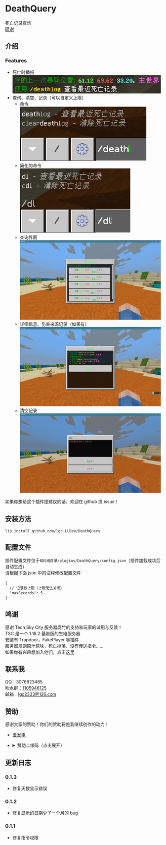 <!-- markdownlint-disable MD031 MD033 MD036 -->

# DeathQuery

死亡记录查询  
[鸣谢](#鸣谢)

## 介绍

### Features

- 死亡时播报  
  ![示例](https://raw.githubusercontent.com/lgc-LLSEDev/readme/main/DeathQuery/1.png)
- 查询、清空、记录（可以自定义上限）
  - 命令  
    ![示例](https://raw.githubusercontent.com/lgc-LLSEDev/readme/main/DeathQuery/2.png)
  - 简化的命令  
    ![示例](https://raw.githubusercontent.com/lgc-LLSEDev/readme/main/DeathQuery/3.png)
  - 查询界面  
    ![示例](https://raw.githubusercontent.com/lgc-LLSEDev/readme/main/DeathQuery/4.png)
  - 详细信息、伤害来源记录（如果有）  
    ![示例](https://raw.githubusercontent.com/lgc-LLSEDev/readme/main/DeathQuery/5.png)
  - 清空记录  
    ![示例](https://raw.githubusercontent.com/lgc-LLSEDev/readme/main/DeathQuery/6.png)

如果你想给这个插件提建议的话，欢迎在 github 提 issue！

## 安装方法

```shell
lip install github.com/lgc-LLDev/DeathQuery
```

## 配置文件

插件配置文件位于`BDS根目录/plugins/DeathQuery/config.json`（插件加载成功后自动生成）  
请根据下面 json 中的注释修改配置文件

```jsonc
{
  // 记录数上限（上限无法关闭）
  "maxRecords": 5
}
```

## 鸣谢

感谢 Tech Sky City 服务器腐竹的支持和玩家的试用与反馈！  
TSC 是一个 1.18.2 基岩版的生电服务器  
安装有 Trapdoor，FakePlayer 等插件  
服务器规则原汁原味，死亡掉落、没有传送指令……  
如果你有兴趣想加入他们，点击[这里](https://jq.qq.com/?_wv=1027&k=p2ke7c5F)

## 联系我

QQ：3076823485  
吹水群：[1105946125](https://jq.qq.com/?_wv=1027&k=Z3n1MpEp)  
邮箱：<lgc2333@126.com>

## 赞助

感谢大家的赞助！你们的赞助将是我继续创作的动力！

- [爱发电](https://afdian.net/@lgc2333)
- <details>
    <summary>赞助二维码（点击展开）</summary>

  ![讨饭](https://raw.githubusercontents.com/lgc2333/ShigureBotMenu/master/src/imgs/sponsor.png)

  </details>

## 更新日志

### 0.1.3

- 修复天数显示错误

### 0.1.2

- 修复显示的日期少了一个月的 bug

### 0.1.1

- 修复指令权限

